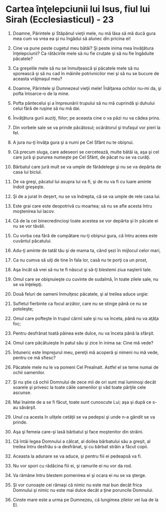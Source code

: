 # Cartea &#238;n&#355;elepciunii lui Isus, fiul lui Sirah (Ecclesiasticul) - 23

1. Doamne, Părintele şi Stăpânul vieţii mele, nu mă lăsa să mă ducă gura mea cum va vrea ea şi nu îngădui să alunec din pricina ei! 

2. Cine va pune peste cugetul meu bătăi? Şi peste inima mea învăţătura înţelepciunii? Ca rătăcirile mele să nu fie cruţate şi să nu fie îngăduite păcatele? 

3. Ca greşelile mele să nu se înmulţească şi păcatele mele să nu sporească şi să nu cad în mâinile potrivnicilor mei şi să nu se bucure de aceasta vrăjmaşul meu? 

4. Doamne, Părintele şi Dumnezeul vieţii mele! Înălţarea ochilor nu-mi da, şi pofta întoarce-o de la mine. 

5. Pofta pântecelui şi a împreunării trupului să nu mă cuprindă şi duhului celui fără de ruşine să nu mă dai. 

6. Învăţătura gurii auziţi, fiilor; pe aceasta cine o va păzi nu va cădea prins. 

7. Din vorbele sale se va prinde păcătosul; ocărâtorul şi trufaşul vor pieri la fel. 

8. A jura nu-ţi învăţa gura şi a numi pe Cel Sfânt nu te obişnui. 

9. Că precum sluga, care adeseori se cercetează, multe bătăi ia, aşa şi cel care jură şi pururea numeşte pe Cel Sfânt, de păcat nu se va curăţi. 

10. Bărbatul care jură mult se va umple de fărădelege şi nu se va depărta de casa lui biciul. 

11. De va greşi, păcatul lui asupra lui va fi, şi de nu va fi cu luare aminte îndoit greşeşte. 

12. Şi de a jurat în deşert, nu se va îndrepta, că se va umple de rele casa lui. 

13. Este grai care este deopotrivă cu moartea; să nu se afle acesta întru moştenirea lui Iacov. 

14. Că de la cei binecredincioşi toate acestea se vor depărta şi în păcate ei nu se vor tăvăli. 

15. Cu vorba cea fără de cumpătare nu-ţi obişnui gura, că întru aceea este cuvântul păcatului. 

16. Adu-ţi aminte de tatăl tău şi de mama ta, când şezi în mijlocul celor mari, 

17. Ca nu cumva să uiţi de tine în fala lor, casă nu te porţi ca un prost, 

18. Aşa încât să vrei să nu te fi născut şi să-ţi blestemi ziua naşterii tale. 

19. Omul care se obişnuieşte cu cuvinte de sudalmă, în toate zilele sale, nu se va înţelepţi. 

20. Două feluri de oameni înmulţesc păcatele, şi al treilea aduce urgie: 

21. Sufletul fierbinte ca focul arzător, care nu se stinge până ce nu se potoleşte; 

22. Omul care pofteşte în trupul cărnii sale şi nu va înceta, până nu va aţâţa foc; 

23. Pentru desfrânat toată pâinea este dulce, nu va înceta până la sfârşit. 

24. Omul care păcătuieşte în patul său şi zice în inima sa: Cine mă vede? 

25. Întuneric este împrejurul meu, pereţii mă acoperă şi nimeni nu mă vede, pentru ce mă sfiesc? 

26. Păcatele mele nu le va pomeni Cel Preaînalt. Astfel el se teme numai de ochii oamenilor. 

27. Şi nu ştie că ochii Domnului de zece mii de ori sunt mai luminoşi decât soarele şi privesc la toate căile oamenilor şi văd toate părţile cele ascunse. 

28. Mai înainte de a se fi făcut, toate sunt cunoscute Lui; aşa şi după ce s-au săvârşit. 

29. Unul ca acesta în uliţele cetăţii se va pedepsi şi unde n-a gândit se va prinde. 

30. Aşa şi femeia care-şi lasă bărbatul şi face moştenitor din străini. 

31. Că întâi legea Domnului a călcat, al doilea bărbatului său a greşit, al treilea întru desfrâu s-a desfrânat, şi cu bărbat străin a făcut copii. 

32. Aceasta la adunare se va aduce, şi pentru fiii ei pedeapsă va fi. 

33. Nu vor spori cu rădăcina fiii ei, şi ramurile ei nu vor da rod. 

34. Va rămâne întru blestem pomenirea ei şi ocara ei nu se va şterge. 

35. Şi vor cunoaşte cei rămaşi că nimic nu este mai bun decât frica Domnului şi nimic nu este mai dulce decât a ţine poruncile Domnului. 

36. Cinste mare este a urma pe Dumnezeu, că lungimea zilelor vei lua de la El. 

